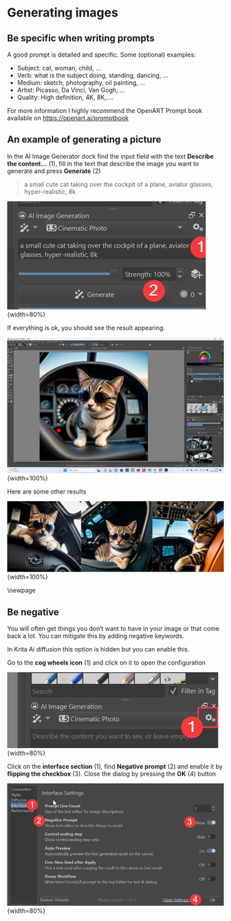 # Generating images

## Be specific when writing prompts

A good prompt is detailed and specific. Some (optional) examples:

* Subject: cat, woman, child, ...
* Verb: what is the subject doing, standing, dancing, ...
* Medium: sketch, photography, oil painting, ...
* Artist: Picasso, Da Vinci, Van Gogh, ...
* Quality: High definition, 4K, 8K,....

For more information I highly recommend the OpenART Prompt book available on https://openart.ai/promptbook

## An example of generating a picture

In the AI Image Generator dock find the input field with the text **Describe the content...** (1), fill in the text that describe the image you want to generate and press **Generate** (2)

> a small cute cat taking over the cockpit of a plane, aviator glasses, hyper-realistic, 8k

![Filling in the prompt](images/chapter_3/cat/step1.png){width=80%}

If everything is ok, you should see the result appearing.

![The result of the generation](images/chapter_3/cat/step2.png){width=100%}

Here are some other results

![Some other results](images/chapter_3/cat/step3.png){width=100%}

\newpage

## Be negative

You will often get things you don’t want to have in your image or that come back a lot. You can mitigate this by adding negative
keywords. 

In Krita Ai diffusion this option is hidden but you can enable this. 

Go to the **cog wheels icon** (1) and click on it to open the configuration

![Open configuration](images/chapter_3/be_negative/step1.png){width=80%}

Click on the **interface section** (1), find **Negative prompt** (2) and enable it by **flipping the checkbox** (3). Close the dialog by pressing the **OK** (4) button

![Enable negative prompt](images/chapter_3/be_negative/step2.png){width=80%}